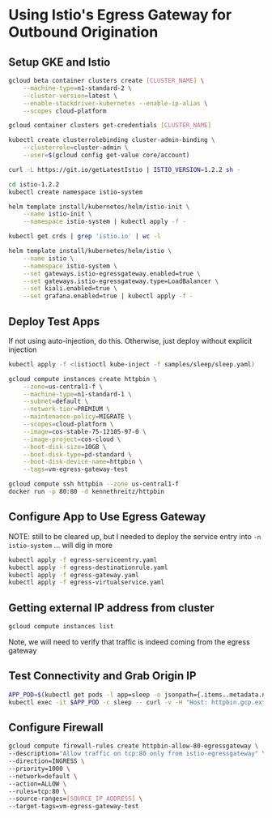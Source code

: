 # Using Istio's Egress Gateway for Outbound Origination

## Setup GKE and Istio

```bash
gcloud beta container clusters create [CLUSTER_NAME] \
    --machine-type=n1-standard-2 \
    --cluster-version=latest \
    --enable-stackdriver-kubernetes --enable-ip-alias \
    --scopes cloud-platform
```

```bash
gcloud container clusters get-credentials [CLUSTER_NAME]
```

```bash
kubectl create clusterrolebinding cluster-admin-binding \
    --clusterrole=cluster-admin \
    --user=$(gcloud config get-value core/account)
```

```bash
curl -L https://git.io/getLatestIstio | ISTIO_VERSION=1.2.2 sh -
```

```bash
cd istio-1.2.2
kubectl create namespace istio-system
```

```bash
helm template install/kubernetes/helm/istio-init \
    --name istio-init \
    --namespace istio-system | kubectl apply -f -
```

```bash
kubectl get crds | grep 'istio.io' | wc -l
```

```bash
helm template install/kubernetes/helm/istio \
    --name istio \
    --namespace istio-system \
    --set gateways.istio-egressgateway.enabled=true \
    --set gateways.istio-egressgateway.type=LoadBalancer \
    --set kiali.enabled=true \
    --set grafana.enabled=true | kubectl apply -f -
```

## Deploy Test Apps

If not using auto-injection, do this. Otherwise, just deploy without explicit injection

```bash
kubectl apply -f <(istioctl kube-inject -f samples/sleep/sleep.yaml)
```

```bash
gcloud compute instances create httpbin \
    --zone=us-central1-f \
    --machine-type=n1-standard-1 \
    --subnet=default \
    --network-tier=PREMIUM \
    --maintenance-policy=MIGRATE \
    --scopes=cloud-platform \
    --image=cos-stable-75-12105-97-0 \
    --image-project=cos-cloud \
    --boot-disk-size=10GB \
    --boot-disk-type=pd-standard \
    --boot-disk-device-name=httpbin \
    --tags=vm-egress-gateway-test

```

```bash
gcloud compute ssh httpbin --zone us-central1-f
docker run -p 80:80 -d kennethreitz/httpbin
```

## Configure App to Use Egress Gateway

NOTE: still to be cleared up, but I needed to deploy the service entry into `-n istio-system`
... will dig in more

```bash
kubectl apply -f egress-serviceentry.yaml
kubectl apply -f egress-destinationrule.yaml
kubectl apply -f egress-gateway.yaml
kubectl apply -f egress-virtualservice.yaml
```


## Getting external IP address from cluster
```bash
gcloud compute instances list
```

Note, we will need to verify that traffic is indeed coming from the egress gateway 

## Test Connectivity and Grab Origin IP

```bash
APP_POD=$(kubectl get pods -l app=sleep -o jsonpath={.items..metadata.name})
kubectl exec -it $APP_POD -c sleep -- curl -v -H "Host: httpbin.gcp.external" http://192.1.1.1/headers
```

## Configure Firewall

```bash
gcloud compute firewall-rules create httpbin-allow-80-egressgateway \
--description="Allow traffic on tcp:80 only from istio-egressgateway" \
--direction=INGRESS \
--priority=1000 \
--network=default \
--action=ALLOW \
--rules=tcp:80 \
--source-ranges=[SOURCE_IP_ADDRESS] \
--target-tags=vm-egress-gateway-test
```
